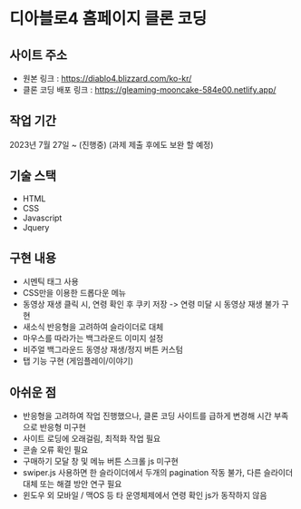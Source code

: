 # 디아블로4 홈페이지 클론 코딩

## 사이트 주소
+ 원본 링크 : https://diablo4.blizzard.com/ko-kr/
+ 클론 코딩 배포 링크 : https://gleaming-mooncake-584e00.netlify.app/

## 작업 기간
2023년 7월 27일 ~ (진행중)
(과제 제출 후에도 보완 할 예정)

## 기술 스택

+ HTML
+ CSS
+ Javascript
+ Jquery

## 구현 내용

+ 시멘틱 태그 사용
+ CSS만을 이용한 드롭다운 메뉴
+ 동영상 재생 클릭 시, 연령 확인 후 쿠키 저장 -> 연령 미달 시 동영상 재생 불가 구현
+ 새소식 반응형을 고려하여 슬라이더로 대체
+ 마우스를 따라가는 백그라운드 이미지 설정
+ 비주얼 백그라운드 동영상 재생/정지 버튼 커스텀
+ 탭 기능 구현 (게임플레이/이야기)

## 아쉬운 점

+ 반응형을 고려하여 작업 진행했으나, 클론 코딩 사이트를 급하게 변경해 시간 부족으로 반응형 미구현
+ 사이트 로딩에 오래걸림, 최적화 작업 필요
+ 콘솔 오류 확인 필요
+ 구매하기 모달 창 및 메뉴 버튼 스크롤 js 미구현
+ swiper.js 사용하면 한 슬라이더에서 두개의 pagination 작동 불가, 다른 슬라이더 대체 또는 해결 방안 연구 필요
+ 윈도우 외 모바일 / 맥OS 등 타 운영체제에서 연령 확인 js가 동작하지 않음


